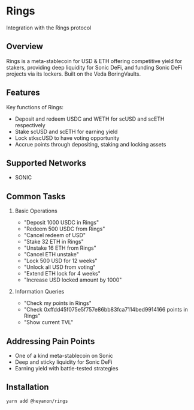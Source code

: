 # Rings

Integration with the Rings protocol


## Overview

Rings is a meta-stablecoin for USD & ETH offering competitive yield for stakers, providing deep liquidity for Sonic DeFi, and funding Sonic DeFi projects via its lockers.
Built on the Veda BoringVaults.

## Features

Key functions of Rings:
- Deposit and redeem USDC and WETH for scUSD and scETH respectively
- Stake scUSD and scETH for earning yield
- Lock stkscUSD to have voting opportunity
- Accrue points through depositing, staking and locking assets

## Supported Networks

- SONIC

## Common Tasks

1. Basic Operations
   - "Deposit 1000 USDC in Rings"
   - "Redeem 500 USDC from Rings"
   - "Cancel redeem of USD"
   - "Stake 32 ETH in Rings"
   - "Unstake 16 ETH from Rings"
   - "Cancel ETH unstake"
   - "Lock 500 USD for 12 weeks"
   - "Unlock all USD from voting"
   - "Extend ETH lock for 4 weeks"
   - "Increase USD locked amount by 1000"

2. Information Queries
   - "Check my points in Rings"
   - "Check 0xffdd45f075e5f757e86bb83fca7114bed9914166 points in Rings"
   - "Show current TVL"


## Addressing Pain Points

- One of a kind meta-stablecoin on Sonic
- Deep and sticky liquidity for Sonic DeFi
- Earning yield with battle-tested strategies

## Installation

```bash
yarn add @heyanon/rings
```


